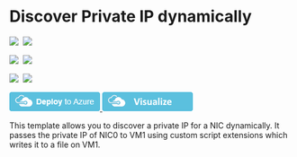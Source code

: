# Discover Private IP dynamically

<IMG SRC="https://azbotstorage.blob.core.windows.net/badges/201-discover-private-ip-dynamically/PublicLastTestDate.svg" />&nbsp;
<IMG SRC="https://azbotstorage.blob.core.windows.net/badges/201-discover-private-ip-dynamically/PublicDeployment.svg" />&nbsp;

<IMG SRC="https://azbotstorage.blob.core.windows.net/badges/201-discover-private-ip-dynamically/FairfaxLastTestDate.svg" />&nbsp;
<IMG SRC="https://azbotstorage.blob.core.windows.net/badges/201-discover-private-ip-dynamically/FairfaxDeployment.svg" />&nbsp;

<IMG SRC="https://azbotstorage.blob.core.windows.net/badges/201-discover-private-ip-dynamically/BestPracticeResult.svg" />&nbsp;
<IMG SRC="https://azbotstorage.blob.core.windows.net/badges/201-discover-private-ip-dynamically/CredScanResult.svg" />&nbsp;

<a href="https://portal.azure.com/#create/Microsoft.Template/uri/https%3A%2F%2Fraw.githubusercontent.com%2FAzure%2Fazure-quickstart-templates%2Fmaster%2F201-discover-private-ip-dynamically%2Fazuredeploy.json" target="_blank">
    <img src="https://raw.githubusercontent.com/Azure/azure-quickstart-templates/master/1-CONTRIBUTION-GUIDE/images/deploytoazure.png"/>
</a>
<a href="http://armviz.io/#/?load=https%3A%2F%2Fraw.githubusercontent.com%2FAzure%2Fazure-quickstart-templates%2Fmaster%2F201-discover-private-ip-dynamically%2Fazuredeploy.json" target="_blank">
    <img src="https://raw.githubusercontent.com/Azure/azure-quickstart-templates/master/1-CONTRIBUTION-GUIDE/images/visualizebutton.png"/>
</a>

This template allows you to discover a private IP for a NIC dynamically. It passes the private IP of NIC0 to VM1 using custom script extensions which writes it to a file on VM1.
